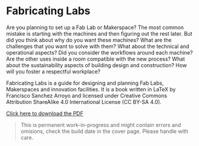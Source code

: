 # Fabricating Labs

Are you planning to set up a Fab Lab or Makerspace? The most common mistake is starting with the machines and then figuring out the rest later. But did you think about why do you want these machines? What are the challenges that you want to solve with them?  What about the technical and operational aspects? Did you consider the workflows around each machine? Are the other uses inside a room compatible with the new process? What about the sustainability aspects of building design and construction? How will you foster a respectful workplace?

Fabricating Labs is a guide for designing and planning Fab Labs, Makerspaces and innovation facilities. It is a book written in LaTeX by Francisco Sanchez Arroyo and licensed under Creative Commons Attribution ShareAlike 4.0 International License (CC BY-SA 4.0).

[Click here to download the PDF](https://github.com/TheBeachLab/fabricating-labs/raw/master/fabricating-labs.pdf)

> This is permanent work-in-progress and might contain errors and omisions, check the build date in the cover page. Please handle with care.
